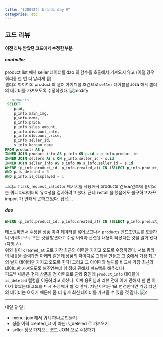 ```yaml
---
title: "[200924] brandi day 9"
categories: etc
---
```


## 코드 리뷰
#### 이전 리뷰 받았던 코드에서 수정한 부분
##### controller
product list 에서 seller 데이터를 dao 의 함수를 호출해서 가져오지 않고 (이럴 경우 쿼리를 한 번 더 날리게 됨)  
셀러의 아이디와 product 의 셀러 아이디를 조건으로 ```seller``` 테이블을 ```JOIN``` 해서 셀러의 데이터를 가져오도록 수정하였다.
![modify](https://user-images.githubusercontent.com/26542094/94157253-fd494b80-febb-11ea-8dda-74e10ebc8299.png)
```sql
-- products
 SELECT 
    p.id, 
    p_info.main_img, 
    p_info.name, 
    p_info.price, 
    p_info.sales_amount, 
    p_info.discount_rate, 
    p_info.discount_price, 
    p_info.seller_id,
    s_info.korean_name
FROM products AS p
INNER JOIN product_info AS p_info ON p.id = p_info.product_id
INNER JOIN sellers AS s ON p_info.seller_id = s.id
INNER JOIN seller_info AS s_info ON s_info.seller_id = s.id
WHERE (p_info.product_id, p_info.created_at) IN (SELECT p_info.product_id, MAX(p_info.created_at) FROM product_info AS p_info GROUP BY p_info.product_id) 
AND p.is_deleted = 0 
AND p_info.is_displayed = 1
```
그리고 ```flask_request_validtor``` 패키지를 사용해서 products 엔드포인트에 들어오는 쿼리 파라미터의 유효성을 검사하려고 했다. 근데 install 을 했음에도 불구하고 자꾸 import 가 안돼서 못하고 있다. 답답....

##### dao
```sql
WHERE (p_info.product_id, p_info.created_at) IN (SELECT p_info.product_id, MAX(p_info.created_at) FROM product_info AS p_info GROUP BY p_info.product_id) 
```

테스트하면서 수정된 상품 이력 데이터를 넣어보고나서 ```products``` 엔드포인트를 호출하니 이력이 모두 뜨는 것을 발견하고 수정 이력과 관련된 내용이 빠졌다는 것을 알게 됐다 (다행 ㅎ)  
위와 같이 ```created_at``` 으로 가장 최근의 이력만 가지고 오도록 수정하였다. 
서브 쿼리의 내옹을 출력하면 아래와 같은데 상품의 아이디로 그룹을 만들고 그 중에서 가장 최근의 날짜 데이터만 가지고 오도록 한다! 그리고 그 아이디와 날짜를 비교해 가장 최신의 데이터만 가져오도록 해주었는데 이 점에 관해서 피드백을 해주셨다!   
피드백 내용은 현재 상품을 점 이력으로 관리 중인데 ```product_info``` 테이블에 ```is_deleted``` 컬럼을 이용하라고 하셨다. 이미 용민님과 리뷰 전에 이에 관해서 한 번 이야기 했었는데 코드를 다시 수정해야 할 것 같다. 지난 이력은 1로 변경한다면 가장 최신의 데이터는 0 이기 때문에 좀 더 쉽게 최신 데이터를 가져올 수 있을 것 같다.
![q](https://user-images.githubusercontent.com/26542094/94159300-56b27a00-febe-11ea-9238-017ddd3a4772.png)

---

내일 할 일 :
- menu: join 해서 쿼리 하나로 만들기 
- 상품 이력 created_at 이 아닌 is_deleted 로 가져오기
- seller 정보 가져오는 코드 JOIN 으로 수정하기 